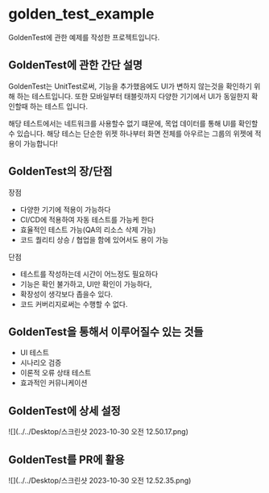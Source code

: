 # golden_test_example
GoldenTest에 관한 예제를 작성한 프로젝트입니다.


## GoldenTest에 관한 간단 설명 

GoldenTest는 UnitTest로써, 기능을 추가했음에도 UI가 변하지 않는것을 확인하기 위해 하는 테스트입니다.
또한 모바일부터 태블릿까지 다양한 기기에서 UI가 동일한지 확인할때 하는 테스트 입니다.

해당 테스트에서는 네트워크를 사용할수 없기 떄문에, 목업 데이터를 통해 UI를 확인할 수 있습니다.
해당 테스는 단순한 위젯 하나부터 화면 전체를 아우르는 그룹의 위젯에 적용이 가능합니다!

## GoldenTest의 장/단점

장점
- 다양한 기기에 적용이 가능하다
- CI/CD에 적용하여 자동 테스트를 가능케 한다
- 효율적인 테스트 가능(QA의 리소스 삭제 가능)
- 코드 퀄리티 상승 / 협업을 함에 있어서도 용이 가능

단점
- 테스트를 작성하는데 시간이 어느정도 필요하다
- 기능은 확인 불가하고, UI만 확인이 가능하다,
- 확장성이 생각보다 좁을수 있다.
- 코드 커버리지로써는 수행할 수 없다.


## GoldenTest을 통해서 이루어질수 있는 것들 
- UI 테스트
- 시나리오 검증
- 이론적 오류 상태 테스트
- 효과적인 커뮤니케이션

## GoldenTest에 상세 설정
![](../../Desktop/스크린샷 2023-10-30 오전 12.50.17.png)

## GoldenTest를 PR에 활용
![](../../Desktop/스크린샷 2023-10-30 오전 12.52.35.png)
